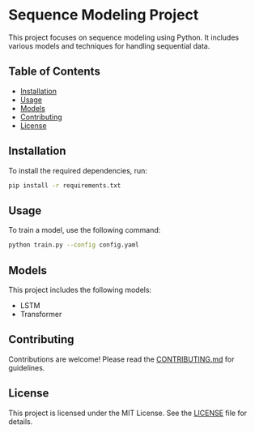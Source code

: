 # Sequence Modeling Project

This project focuses on sequence modeling using Python. It includes various models and techniques for handling sequential data.

## Table of Contents
- [Installation](#installation)
- [Usage](#usage)
- [Models](#models)
- [Contributing](#contributing)
- [License](#license)

## Installation

To install the required dependencies, run:

```bash
pip install -r requirements.txt
```

## Usage

To train a model, use the following command:

```bash
python train.py --config config.yaml
```

## Models

This project includes the following models:
- LSTM
- Transformer

## Contributing

Contributions are welcome! Please read the [CONTRIBUTING.md](CONTRIBUTING.md) for guidelines.

## License

This project is licensed under the MIT License. See the [LICENSE](LICENSE) file for details.